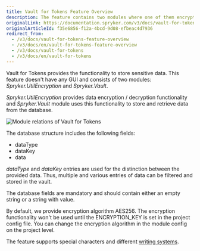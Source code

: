 ```yaml
---
title: Vault for Tokens Feature Overview
description: The feature contains two modules where one of them encrypts/decrypts data and the other one - stores and retrieves data from the database
originalLink: https://documentation.spryker.com/v3/docs/vault-for-tokens-feature-overview
originalArticleId: f35e6856-f12a-4bcd-9d08-efbeac4d7936
redirect_from:
  - /v3/docs/vault-for-tokens-feature-overview
  - /v3/docs/en/vault-for-tokens-feature-overview
  - /v3/docs/vault-for-tokens
  - /v3/docs/en/vault-for-tokens
---
```


Vault for Tokens provides the functionality to store sensitive data. This feature doesn't have any GUI and consists of two modules: _Spryker.UtilEncryption_ and _Spryker.Vault_. 

_Spryker.UtilEncryption_ provides data encryption / decryption functionality and _Spryker.Vault_ module uses this functionality to store and retrieve data from the database.

![Module relations of Vault for Tokens](https://spryker.s3.eu-central-1.amazonaws.com/docs/Features/Workflow+&+Process+Management/Vault+for+Tokens/Vault+for+Tokens+Feature+Overview/module-relations-vault-for-tokens.png) 

The database structure includes the following fields:

* dataType
* dataKey
* data

_dataType_ and _dataKey_ entries are used for the distinction between the provided data. Thus, multiple and various entries of data can be filtered and stored in the vault.

The database fields are mandatory and should contain either an empty string or a string with value. 

By default, we provide encryption algorithm AES256. The encryption functionality won't be used until the ENCRYPTION_KEY is set in the project config file. You can change the encryption algorithm in the module config on the project level.

The feature supports special characters and different [writing systems](https://en.wikipedia.org/wiki/Writing_system#Logographic_systems).

<!-- Last review date: Aug 06, 2019 by Oksana Karasyova-->
